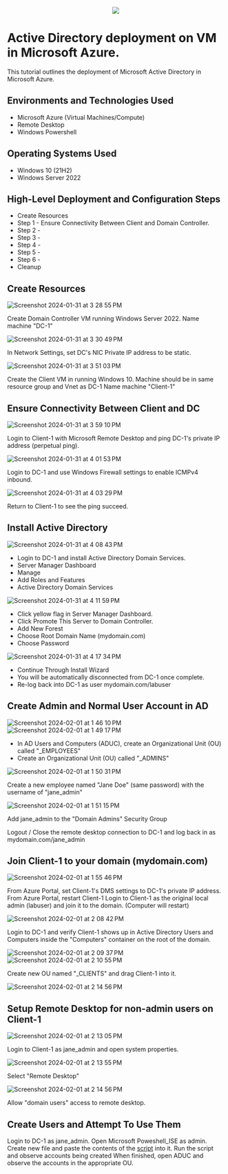 <p align="center">
<img src=https://logowik.com/content/uploads/images/microsoft-active-directory5035.jpg
</p>

<h1>Active Directory deployment on VM in Microsoft Azure.</h1>

This tutorial outlines the deployment of Microsoft Active Directory in Microsoft Azure. <br />

<h2>Environments and Technologies Used</h2>

- Microsoft Azure (Virtual Machines/Compute)
- Remote Desktop
- Windows Powershell

<h2>Operating Systems Used </h2>

- Windows 10 (21H2)
- Windows Server 2022

<h2>High-Level Deployment and Configuration Steps</h2>

- Create Resources
- Step 1 - Ensure Connectivity Between Client and Domain Controller.
- Step 2 - 
- Step 3 - 
- Step 4 - 
- Step 5 - 
- Step 6 - 
- Cleanup

<h2>Create Resources</h2>

![Screenshot 2024-01-31 at 3 28 55 PM](https://github.com/ClayWunder/ActiveDirectory/assets/157168474/1771c987-2730-4ff5-a84f-c06e97c9cfd2)

Create Domain Controller VM running Windows Server 2022. Name machine "DC-1"

![Screenshot 2024-01-31 at 3 30 49 PM](https://github.com/ClayWunder/ActiveDirectory/assets/157168474/47bda364-2e10-483f-8d21-76bf34228f94)

In Network Settings, set DC's NIC Private IP address to be static.

![Screenshot 2024-01-31 at 3 51 03 PM](https://github.com/ClayWunder/ActiveDirectory/assets/157168474/27ab1cbd-536c-485f-92de-c7e03a53e7d4)

Create the Client VM in running Windows 10. Machine should be in same resource group and Vnet as DC-1 Name machine "Client-1"

<h2>Ensure Connectivity Between Client and DC</h2>

![Screenshot 2024-01-31 at 3 59 10 PM](https://github.com/ClayWunder/ActiveDirectory/assets/157168474/9c478fd2-7f16-4a48-b91e-c6da803ee1f4)

Login to Client-1 with Microsoft Remote Desktop and ping DC-1's private IP address (perpetual ping).

![Screenshot 2024-01-31 at 4 01 53 PM](https://github.com/ClayWunder/ActiveDirectory/assets/157168474/7848a6ea-dc6d-4ef3-916e-b11d30e83f03)

Login to DC-1 and use Windows Firewall settings to enable ICMPv4 inbound.

![Screenshot 2024-01-31 at 4 03 29 PM](https://github.com/ClayWunder/ActiveDirectory/assets/157168474/3e18791e-d2c1-4764-9d5a-22718ac329f3)

Return to Client-1 to see the ping succeed.

<h2>Install Active Directory</h2>

![Screenshot 2024-01-31 at 4 08 43 PM](https://github.com/ClayWunder/ActiveDirectory/assets/157168474/01b880d7-03a2-4b13-907d-07323c2d440d)

- Login to DC-1 and install Active Directory Domain Services. 
- Server Manager Dashboard
- Manage
- Add Roles and Features
- Active Directory Domain Services

![Screenshot 2024-01-31 at 4 11 59 PM](https://github.com/ClayWunder/ActiveDirectory/assets/157168474/28d20517-7c7e-4663-8814-9663664a356f)

- Click yellow flag in Server Manager Dashboard.
- Click Promote This Server to Domain Controller.
- Add New Forest
- Choose Root Domain Name (mydomain.com)
- Choose Password

![Screenshot 2024-01-31 at 4 17 34 PM](https://github.com/ClayWunder/ActiveDirectory/assets/157168474/06fa5fc9-b9e3-44ca-9f5f-a6981cc13f94)

- Continue Through Install Wizard
- You will be automatically disconnected from DC-1 once complete.
- Re-log back into DC-1 as user mydomain.com/labuser

<h2>Create Admin and Normal User Account in AD</h2>

![Screenshot 2024-02-01 at 1 46 10 PM](https://github.com/ClayWunder/ActiveDirectory/assets/157168474/dc036758-34e5-4cb5-a6d9-2eb0972ab2c7)
![Screenshot 2024-02-01 at 1 49 17 PM](https://github.com/ClayWunder/ActiveDirectory/assets/157168474/d8c7a083-d289-48e6-af06-ededb71103fa)

- In AD Users and Computers (ADUC), create an Organizational Unit (OU) called "_EMPLOYEES"
- Create an Organizational Unit (OU) called "_ADMINS"

![Screenshot 2024-02-01 at 1 50 31 PM](https://github.com/ClayWunder/ActiveDirectory/assets/157168474/071e4efa-74b2-4d6f-9dc5-e33b45f91d30)

Create a new employee named "Jane Doe" (same password) with the username of "jane_admin"

![Screenshot 2024-02-01 at 1 51 15 PM](https://github.com/ClayWunder/ActiveDirectory/assets/157168474/a6d8807a-f44e-48c7-b25f-5d44565b45b2)

Add jane_admin to the "Domain Admins" Security Group

Logout / Close the remote desktop connection to DC-1 and log back in as mydomain.com/jane_admin

<h2>Join Client-1 to your domain (mydomain.com)</h2>

![Screenshot 2024-02-01 at 1 55 46 PM](https://github.com/ClayWunder/ActiveDirectory/assets/157168474/b8ab0704-9775-4415-acde-53ccfda3a798)

From Azure Portal, set Client-1's DMS settings to DC-1's private IP address.
From Azure Portal, restart Client-1
Login to Client-1 as the original local admin (labuser) and join it to the domain. (Computer will restart)

![Screenshot 2024-02-01 at 2 08 42 PM](https://github.com/ClayWunder/ActiveDirectory/assets/157168474/79af385e-8d60-4d5e-8ef0-d01ed193b03e)

Login to DC-1 and verify Client-1 shows up in Active Directory Users and Computers inside the "Computers" container on the root of the domain.

![Screenshot 2024-02-01 at 2 09 37 PM](https://github.com/ClayWunder/ActiveDirectory/assets/157168474/9733552e-ea9e-4214-a5e0-79d9b4c792f7)
![Screenshot 2024-02-01 at 2 10 55 PM](https://github.com/ClayWunder/ActiveDirectory/assets/157168474/54325a4d-82b8-435b-ae3a-0bb72ae392a7)

Create new OU named "_CLIENTS" and drag Client-1 into it.

![Screenshot 2024-02-01 at 2 14 56 PM](https://github.com/ClayWunder/ActiveDirectory/assets/157168474/b48a3687-2a09-4e6a-9f49-3be461f2a2c1)

<h2>Setup Remote Desktop for non-admin users on Client-1</h2>

![Screenshot 2024-02-01 at 2 13 05 PM](https://github.com/ClayWunder/ActiveDirectory/assets/157168474/3c281e4e-1b4c-4902-83c8-b101eae8d33e)

Login to Client-1 as jane_admin and open system properties.

![Screenshot 2024-02-01 at 2 13 55 PM](https://github.com/ClayWunder/ActiveDirectory/assets/157168474/445288b0-385e-4431-abcf-d85571768819)

Select "Remote Desktop"

![Screenshot 2024-02-01 at 2 14 56 PM](https://github.com/ClayWunder/ActiveDirectory/assets/157168474/faca5e2c-73c3-46db-95e5-89404b1c2803)

Allow "domain users" access to remote desktop.

<h2>Create Users and Attempt To Use Them</h2>

Login to DC-1 as jane_admin.
Open Microsoft Poweshell_ISE as admin.
Create new file and paste the contents of the [script](https://github.com/ClayWunder/ActiveDirectory) into it.
Run the script and observe accounts being created When finished, open ADUC and observe the accounts in the appropriate OU.
